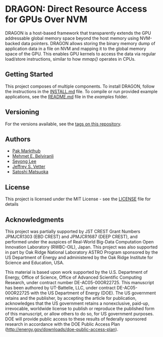 # DRAGON: Direct Resource Access for GPUs Over NVM

DRAGON is a host-based framework that transparently extends the GPU addressable
global memory space beyond the host memory using NVM-backed data pointers.
DRAGON allows storing the binary memory dump of application data in a file on
NVM and mapping it to the global memory space of the GPU. This enables GPU
kernels to access the data via regular load/store instructions, similar to how
*mmap()* operates in CPUs.

## Getting Started

This project composes of multiple components. To install DRAGON, follow the
instructions in the [INSTALL.md](INSTALL.md) file. To compile or run provided
example applications, see the [README.md](examples/README.md) file in the
*examples* folder.

## Versioning

For the versions available, see the [tags on this repository](https://github.com/pakmarkthub/dragon/tags). 

## Authors

* [Pak Markthub](https://www.linkedin.com/in/pakmarkthub)
* [Mehmet E. Belviranli](https://ft.ornl.gov/~belviranli/)
* [Seyong Lee](https://ft.ornl.gov/~lees2/)
* [Jeffrey S. Vetter](https://ft.ornl.gov/~vetter/)
* [Satoshi Matsuoka](http://www.r-ccs.riken.jp/en/overview/leadership.html)

## License

This project is licensed under the MIT License - see the [LICENSE](LICENSE) file for details

## Acknowledgments

This project was partially supported by JST CREST Grant Numbers JPMJCR1303
(EBD CREST) and JPMJCR1687 (DEEP CREST), and performed under the auspices of
Real-World Big-Data Computation Open Innovation Laboratory (RWBC-OIL), Japan.
This project was also supported in part by Oak Ridge National Laboratory ASTRO
Program sponsored by the US Department of Energy and administered by the Oak
Ridge Institute for Science and Education, USA. 

This material is based upon work supported by the U.S. Department of Energy,
Office of Science, Office of Advanced Scientific Computing Research, under
contract number DE-AC05-00OR22725. This manuscript has been authored by
UT-Battelle, LLC, under contract DE-AC05-00OR22725 with the US Department of
Energy (DOE). The US government retains and the publisher, by accepting the
article for publication, acknowledges that the US government retains a
nonexclusive, paid-up, irrevocable, worldwide license to publish or reproduce
the published form of this manuscript, or allow others to do so, for US
government purposes. DOE will provide public access to these results of
federally sponsored research in accordance with the DOE Public Access Plan
(http://energy.gov/downloads/doe-public-access-plan).

